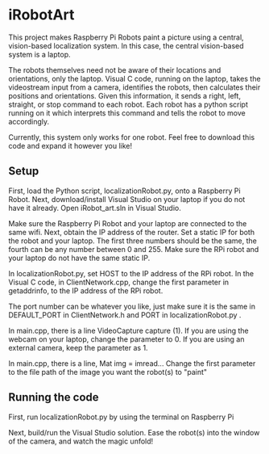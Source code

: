 # iRobotArt

This project makes Raspberry Pi Robots paint a picture using a central, vision-based localization system. In this case, the central vision-based
system is a laptop.

The robots themselves need not be aware of their locations and orientations, only the laptop. Visual C code, running on the laptop, takes the videostream input from 
a camera, identifies the robots, then calculates their positions and orientations. Given this information, it sends a right, left, straight, or stop 
command to each robot. Each robot has a python script running on it which interprets this command and tells the robot to move accordingly. 

Currently, this system only works for one robot.
Feel free to download this code and expand it however you like! 

## Setup

First, load the Python script, localizationRobot.py, onto a Raspberry Pi Robot. 
Next, download/install Visual Studio on your laptop if you do not have it already. Open iRobot_art.sln in Visual Studio.

Make sure the Raspberry Pi Robot and your laptop are connected to the same wifi. Next, obtain the IP address of the router. Set a static IP for both
the robot and your laptop. The first three numbers should be the same, the fourth can be any number between 0 and 255. Make sure the RPi robot and your
laptop do not have the same static IP. 

In localizationRobot.py, set HOST to the IP address of the RPi robot. 
In the Visual C code, in ClientNetwork.cpp, change the first parameter in getaddrinfo, to the IP address of the RPi robot. 

The port number can be whatever you like, just make sure it is the same in DEFAULT_PORT in ClientNetwork.h and PORT in localizationRobot.py . 

In main.cpp, there is a line VideoCapture capture (1). If you are using the webcam on your laptop, change the parameter to 0. If you are using an 
external camera, keep the parameter as 1. 

In main.cpp, there is a line, Mat img = imread... Change the first parameter to the file path of the image you want the robot(s) to "paint"

## Running the code

First, run localizationRobot.py by using the terminal on Raspberry Pi

Next, build/run the Visual Studio solution. Ease the robot(s) into the window of the camera, and watch the magic unfold! 




